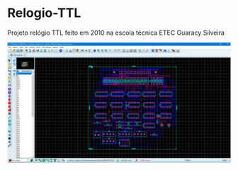 # Relogio-TTL
Projeto relógio TTL feito em 2010 na escola técnica ETEC Guaracy Silveira

![picture](Relógio_layout.jpg)
